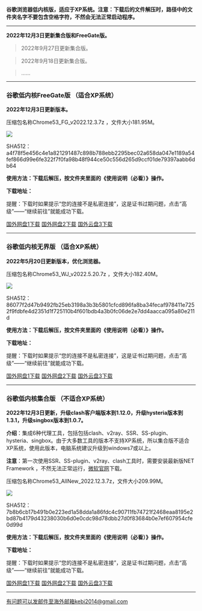 **谷歌浏览器低内核版，适应于XP系统。注意：下载后的文件解压时，路径中的文件夹名字不要包含空格字符，不然会无法正常启动程序。**

***

**2022年12月3日更新集合版和FreeGate版。**

> 2022年9月27日更新集合版。

> 2022年9月18日更新集合版。

> ......

***

### 谷歌低内核FreeGate版 （适合XP系统）

**2022年12月3日更新版本。**

压缩包名称Chrome53_FG_v2022.12.3.7z ，文件大小181.95M。

![](https://fastly.jsdelivr.net/gh/Alvin9999/pac2/softimag/chrome5311282.PNG)

SHA512：a4f78f5e456c4e1a821291487c898b788ebb2295bec02a658da047e1189a54fef866d99e6fe322f7f0fa98b48f944ce50c556d265d9ccf01de79397aabb6db64

**使用方法：下载后解压，按文件夹里面的《使用说明（必看）》操作。**

**下载地址：**

提醒：下载时如果提示“您的连接不是私密连接”，这是证书过期问题，点击“高级”——“继续前往”就能成功下载。

[国外网盘1下载](https://d2.freessr2.xyz/Chrome53_FG_v2022.12.3.7z) 
[国外网盘2下载](https://d1.freessr1.xyz/Chrome53_FG_v2022.12.3.7z) 
[国外云盘3下载](https://free.zhujicn2.net/Chrome53_FG_v2022.12.3.7z) 

***

### 谷歌低内核无界版 （适合XP系统）

**2022年5月20日更新版本，优化浏览器。**

压缩包名称Chrome53_WJ_v2022.5.20.7z ，文件大小182.40M。

![](https://fastly.jsdelivr.net/gh/Alvin9999/pac2/softimag/chrome5311283.PNG)

SHA512：86077f2d47b9492fb25eb3198a3b3b5801cfcd896fa8ba34fecaf978411e7252f9fdbfe4d2351d1f725110b4f601bdb4a3b0fc06de2e7dd4aacca095a80e211d

**使用方法：下载后解压，按文件夹里面的《使用说明（必看）》操作。**

**下载地址：**

提醒：下载时如果提示“您的连接不是私密连接”，这是证书过期问题，点击“高级”——“继续前往”就能成功下载。

[国外网盘1下载](https://d2.freessr2.xyz/Chrome53_WJ_v2022.5.20.7z) 
[国外网盘2下载](https://d1.freessr1.xyz/Chrome53_WJ_v2022.5.20.7z) 
[国外云盘3下载](https://free.zhujicn2.net/Chrome53_WJ_v2022.5.20.7z) 

***


### 谷歌低内核集合版 （不适合XP系统）

**2022年12月3日更新，升级clash客户端版本到1.12.0，升级hysteria版本到1.3.1，升级singbox版本到1.0.7。**

**介绍**：集成6种代理工具，包括包括clash、v2ray、SSR、SS-plugin、hysteria、singbox。由于大多数工具的版本不支持XP系统，所以集合版不适合XP系统，使用此版本，电脑系统建议升级到windows7或以上。

**注意**：第一次使用SSR、SS-plugin、v2ray、clash工具时，需要安装最新版NET Framework ，不然无法正常运行，[微软官网](https://dotnet.microsoft.com/zh-cn/download/dotnet-framework/net48)下载。

压缩包名称Chrome53_AllNew_2022.12.3.7z，文件大小209.99M。

![](https://fastly.jsdelivr.net/gh/Alvin9999/pac2/softimag/chrome927.png)

SHA512：7b8b6cb17b491b0e223ed1a58dda1a86fdc4c90711fb74721f2468eaa8195e2bd87b4179d43238030b6d0e0cdc98d78dbb27d0f83684b0e7ef607954cfe0d99d

**使用方法：下载后解压，按文件夹里面的《使用说明（必看）》操作。**

**下载地址：**

提醒：下载时如果提示“您的连接不是私密连接”，这是证书过期问题，点击“高级”——“继续前往”就能成功下载。

[国外网盘1下载](https://d2.freessr2.xyz/Chrome53_AllNew_2022.12.3.7z) 
[国外网盘2下载](https://d1.freessr1.xyz/Chrome53_AllNew_2022.12.3.7z) 
[国外云盘3下载](https://free.zhujicn2.net/Chrome53_AllNew_2022.12.3.7z) 

***

有问题可以发邮件至海外邮箱kebi2014@gmail.com
